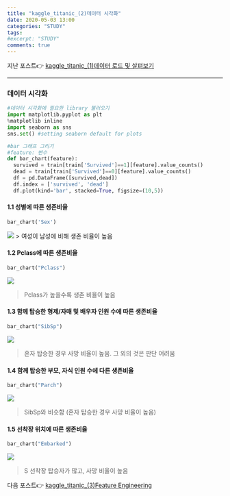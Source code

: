 ```yaml
---
title: "kaggle_titanic_(2)데이터 시각화"
date: 2020-05-03 13:00
categories: "STUDY"
tags:
#excerpt: "STUDY"
comments: true
---
```


지난 포스트:point_right: [kaggle_titanic_(1)데이터 로드 및 살펴보기](https://masunii.github.io/study/kaggle-titanic(1)/)

------------------------------------------------------------------------------
### 데이터 시각화
```python
#데이터 시각화에 필요한 library 불러오기
import matplotlib.pyplot as plt
%matplotlib inline
import seaborn as sns
sns.set() #setting seaborn default for plots
```

```python
#bar 그래프 그리기
#feature: 변수
def bar_chart(feature):
  survived = train[train['Survived']==1][feature].value_counts()
  dead = train[train['Survived']==0][feature].value_counts()
  df = pd.DataFrame([survived,dead])
  df.index = ['survived', 'dead']
  df.plot(kind='bar', stacked=True, figsize=(10,5))
```
  
#### 1.1 성별에 따른 생존비율  
```python
bar_chart('Sex')
```
<img src = "https://user-images.githubusercontent.com/50826051/83611356-d210b880-a5bb-11ea-933d-f27ae7df2c08.png">
> 여성이 남성에 비해 생존 비율이 높음  
    
#### 1.2 Pclass에 따른 생존비율  
```python
bar_chart("Pclass")
```  
<img src = "https://user-images.githubusercontent.com/50826051/83612081-e0130900-a5bc-11ea-8184-09fce3a3f515.png">
  
> Pclass가 높을수록 생존 비율이 높음  


#### 1.3 함께 탑승한 형제/자매 및 배우자 인원 수에 따른 생존비율  
```python
bar_chart("SibSp")
```
<img src = "https://user-images.githubusercontent.com/50826051/83612829-e8b80f00-a5bd-11ea-8dbe-9061ee277409.png">
  
> 혼자 탑승한 경우 사망 비율이 높음. 그 외의 것은 판단 어려움  
  
  
#### 1.4 함께 탑승한 부모, 자식 인원 수에 다른 생존비율  
```python
bar_chart("Parch")
```  
<img src = "https://user-images.githubusercontent.com/50826051/83613063-37fe3f80-a5be-11ea-98c4-cf8cbbabe276.png">
  
> SibSp와 비슷함 (혼자 탑승한 경우 사망 비율이 높음)  


#### 1.5 선착장 위치에 따른 생존비율  
```python
bar_chart("Embarked")
```  
<img src = "https://user-images.githubusercontent.com/50826051/83613170-611ed000-a5be-11ea-9737-2392bce39456.png"> 
  
> S 선착장 탑승자가 많고, 사망 비율이 높음  
  
  
다음 포스트:point_right: [kaggle_titanic_(3)Feature Engineering](https://masunii.github.io/study/kaggle-titanic(3)/)
